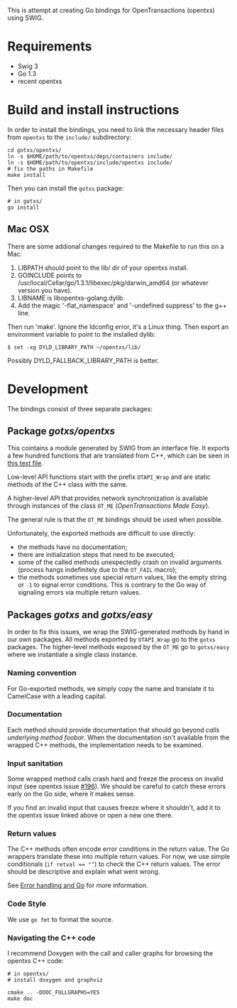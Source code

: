 This is attempt at creating Go bindings for OpenTransactions (opentxs) using
SWIG.

# Requirements

* Swig 3
* Go 1.3
* recent opentxs

# Build and install instructions

In order to install the bindings, you need to link the necessary header files
from `opentxs` to the `include/` subdirectory:

```
cd gotxs/opentxs/
ln -s $HOME/path/to/opentxs/deps/containers include/
ln -s $HOME/path/to/opentxs/include/opentxs include/
# fix the paths in Makefile
make install
```

Then you can install the `gotxs` package:

```
# in gotxs/
go install
```

## Mac OSX

There are some addional changes required to the Makefile to run this on a Mac:

1. LIBPATH should point to the lib/ dir of your opentxs install.
2. GOINCLUDE points to /usr/local/Cellar/go/1.3.1/libexec/pkg/darwin_amd64 (or
   whatever version you have).
3. LIBNAME is libopentxs-golang.dylib.
4. Add the magic '-flat_namespace' and '-undefined suppress' to the g++ line.

Then run 'make'. Ignore the ldconfig error, it's a Linux thing.
Then export an environment variable to point to the installed dylib:

```
$ set -xg DYLD_LIBRARY_PATH ~/opentxs/lib/
```

Possibly DYLD_FALLBACK_LIBRARY_PATH is better.

# Development

The bindings consist of three separate packages:

## Package *gotxs/opentxs*

This cointains a module generated by SWIG from an interface file. It exports a
few hundred functions that are translated from C++, which can be seen in
[this text file](opentxs/opentxs.txt).

Low-level API functions start with the prefix `OTAPI_Wrap` and are static
methods of the C++ class with the same.

A higher-level API that provides network synchronization is available through
instances of the class `OT_ME` (*OpenTransactions Made Easy*).

The general rule is that the `OT_ME` bindings should be used when possible.

Unfortunately, the exported methods are difficult to use directly:

* the methods have no documentation;
* there are initialization steps that need to be executed;
* some of the called methods unexpectedly crash on invalid arguments (process
  hangs indefinitely due to the `OT_FAIL` macro);
* the methods sometimes use special return values, like the empty string or `-1`
  to signal error conditions. This is contrary to the Go way of signaling
  errors via multiple return values.

## Packages *gotxs* and *gotxs/easy*

In order to fix this issues, we wrap the SWIG-generated methods by hand in our
own packages. All methods exported by `OTAPI_Wrap` go to the `gotxs` packages.
The higher-level methods exposed by the `OT_ME` go to `gotxs/easy` where we
instantiate a single class instance.

### Naming convention

For Go-exported methods, we simply copy the name and translate it to CamelCase
with a leading capital.

### Documentation

Each method should provide documentation that should go beyond *calls underlying
method foobar*. When the documentation isn't available from the wrapped C++
methods, the implementation needs to be examined.

### Input sanitation

Some wrapped method calls crash hard and freeze the process on invalid input
(see opentxs issue [#196](https://github.com/Open-Transactions/opentxs/issues/196)).
We should be careful to catch these errors early on the Go side, where it makes sense.

If you find an invalid input that causes freeze where it shouldn't, add it to
the opentxs issue linked above or open a new one there.

### Return values

The C++ methods often encode error conditions in the return value. The
Go wrappers translate these into multiple return values.  For now, we use simple
conditionals (`if retval == ""`) to check the C++ return values. The error
should be descriptive and explain what went wrong.

See [Error handling and Go](http://blog.golang.org/error-handling-and-go) for
more information.

### Code Style

We use `go fmt` to format the source.

### Navigating the C++ code

I recommend Doxygen with the call and caller graphs for browsing the opentxs C++
code:

```
# in opentxs/
# install doxygen and graphviz

cmake .. -DDOC_FULLGRAPHS=YES
make doc
```

